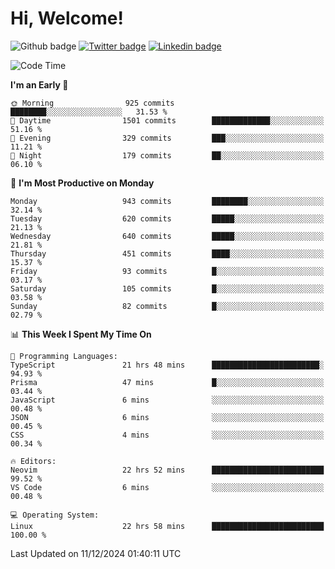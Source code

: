   # Hi, Welcome!
  ![Github badge](https://img.shields.io/github/followers/kraken-afk.svg?style=social&label=Follow&maxAge=2592000)
  [![Twitter badge](https://img.shields.io/badge/-Twitter-00acee?style=flat-square&logo=Twitter&logoColor=white)](https://twitter.com/trshppl)
  [![Linkedin badge](https://img.shields.io/badge/LinkedIn-0077B5?style=flat-square&logo=linkedin&logoColor=white)](https://www.linkedin.com/in/noveanrer)
<!--START_SECTION:waka-->
![Code Time](http://img.shields.io/badge/Code%20Time-514%20hrs%2018%20mins-blue)

**I'm an Early 🐤** 

```text
🌞 Morning                925 commits         ████████░░░░░░░░░░░░░░░░░   31.53 % 
🌆 Daytime                1501 commits        █████████████░░░░░░░░░░░░   51.16 % 
🌃 Evening                329 commits         ███░░░░░░░░░░░░░░░░░░░░░░   11.21 % 
🌙 Night                  179 commits         ██░░░░░░░░░░░░░░░░░░░░░░░   06.10 % 
```
📅 **I'm Most Productive on Monday** 

```text
Monday                   943 commits         ████████░░░░░░░░░░░░░░░░░   32.14 % 
Tuesday                  620 commits         █████░░░░░░░░░░░░░░░░░░░░   21.13 % 
Wednesday                640 commits         █████░░░░░░░░░░░░░░░░░░░░   21.81 % 
Thursday                 451 commits         ████░░░░░░░░░░░░░░░░░░░░░   15.37 % 
Friday                   93 commits          █░░░░░░░░░░░░░░░░░░░░░░░░   03.17 % 
Saturday                 105 commits         █░░░░░░░░░░░░░░░░░░░░░░░░   03.58 % 
Sunday                   82 commits          █░░░░░░░░░░░░░░░░░░░░░░░░   02.79 % 
```


📊 **This Week I Spent My Time On** 

```text
💬 Programming Languages: 
TypeScript               21 hrs 48 mins      ████████████████████████░   94.93 % 
Prisma                   47 mins             █░░░░░░░░░░░░░░░░░░░░░░░░   03.44 % 
JavaScript               6 mins              ░░░░░░░░░░░░░░░░░░░░░░░░░   00.48 % 
JSON                     6 mins              ░░░░░░░░░░░░░░░░░░░░░░░░░   00.45 % 
CSS                      4 mins              ░░░░░░░░░░░░░░░░░░░░░░░░░   00.34 % 

🔥 Editors: 
Neovim                   22 hrs 52 mins      █████████████████████████   99.52 % 
VS Code                  6 mins              ░░░░░░░░░░░░░░░░░░░░░░░░░   00.48 % 

💻 Operating System: 
Linux                    22 hrs 58 mins      █████████████████████████   100.00 % 
```


 Last Updated on 11/12/2024 01:40:11 UTC
<!--END_SECTION:waka-->